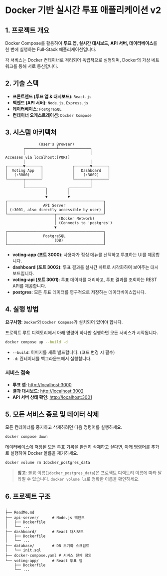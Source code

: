 # Docker 기반 실시간 투표 애플리케이션 v2

## 1. 프로젝트 개요

Docker Compose를 활용하여 **투표 앱, 실시간 대시보드, API 서버, 데이터베이스**를 한 번에 실행하는 Full-Stack 애플리케이션입니다.

각 서비스는 Docker 컨테이너로 격리되어 독립적으로 실행되며, Docker의 가상 네트워크를 통해 서로 통신합니다.

## 2. 기술 스택

- **프론트엔드 (투표 앱 & 대시보드)**: `React.js`
- **백엔드 (API 서버)**: `Node.js`, `Express.js`
- **데이터베이스**: `PostgreSQL`
- **컨테이너 오케스트레이션**: `Docker Compose`

## 3. 시스템 아키텍처

```
               (User's Browser)
        ┌──────────────┴──────────────┐
        │                             │
Accesses via localhost:[PORT]
        │                             │
┌───────▼───────┐             ┌───────▼───────┐
│  Voting App   │             │   Dashboard   │
│   (:3000)     │             │    (:3002)    │
└───────┬───────┘             └───────┬───────┘
        │                             │
        └─────────┐         ┌─────────┘
                  │         │
                  ▼         ▼
┌───────────────────────────────────────────┐
│                API Server                 │
│ (:3001, also directly accessible by user) │
└─────────────────────┬─────────────────────┘
                      │ (Docker Network)
                      │ (Connects to 'postgres')
                      ▼
┌───────────────────────────────────────────┐
│                PostgreSQL                 │
│                     (DB)                  │
└───────────────────────────────────────────┘
```

- **voting-app (포트 3000)**: 사용자가 점심 메뉴를 선택하고 투표하는 UI를 제공합니다.
- **dashboard (포트 3002)**: 투표 결과를 실시간 차트로 시각화하여 보여주는 대시보드입니다.
- **voting-api (포트 3001)**: 투표 데이터를 처리하고, 투표 결과를 조회하는 REST API를 제공합니다.
- **postgres**: 모든 투표 데이터를 영구적으로 저장하는 데이터베이스입니다.

## 4. 실행 방법

**요구사항**: `Docker`와 `Docker Compose`가 설치되어 있어야 합니다.

프로젝트 루트 디렉토리에서 아래 명령어 하나만 실행하면 모든 서비스가 시작됩니다.

```bash
docker compose up --build -d
```

- `--build`: 이미지를 새로 빌드합니다. (코드 변경 시 필수)
- `-d`: 컨테이너를 백그라운드에서 실행합니다.

### 서비스 접속

- **투표 앱**: [http://localhost:3000](http://localhost:3000)
- **결과 대시보드**: [http://localhost:3002](http://localhost:3002)
- **API 서버 상태 확인**: [http://localhost:3001](http://localhost:3001)

## 5. 모든 서비스 종료 및 데이터 삭제

모든 컨테이너를 중지하고 삭제하려면 다음 명령어를 실행하세요.

```bash
docker compose down
```

데이터베이스에 저장된 모든 투표 기록을 완전히 삭제하고 싶다면, 아래 명령어를 추가로 실행하여 Docker 볼륨을 제거하세요.

```bash
docker volume rm 1docker_postgres_data
```
> **참고**: 볼륨 이름(`1docker_postgres_data`)은 프로젝트 디렉토리 이름에 따라 달라질 수 있습니다. `docker volume ls`로 정확한 이름을 확인하세요.

## 6. 프로젝트 구조

```
.
├── ReadMe.md
├── api-server/      # Node.js 백엔드
│   ├── Dockerfile
│   └── ...
├── dashboard/       # React 대시보드
│   ├── Dockerfile
│   └── ...
├── database/        # DB 초기화 스크립트
│   └── init.sql
├── docker-compose.yaml # 서비스 전체 정의
└── voting-app/      # React 투표 앱
    ├── Dockerfile
    └── ...
```